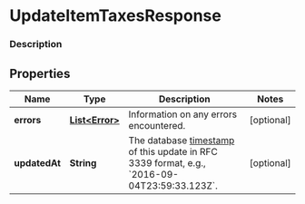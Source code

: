 
# UpdateItemTaxesResponse

### Description



## Properties
Name | Type | Description | Notes
------------ | ------------- | ------------- | -------------
**errors** | [**List&lt;Error&gt;**](Error.md) | Information on any errors encountered. |  [optional]
**updatedAt** | **String** | The database [timestamp](https://developer.squareup.com/docs/build-basics/working-with-date) of this update in RFC 3339 format, e.g., &#x60;2016-09-04T23:59:33.123Z&#x60;. |  [optional]



